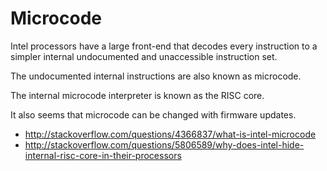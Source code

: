 # Microcode

Intel processors have a large front-end that decodes every instruction to a simpler internal undocumented and unaccessible instruction set.

The undocumented internal instructions are also known as microcode.

The internal microcode interpreter is known as the RISC core.

It also seems that microcode can be changed with firmware updates.

- <http://stackoverflow.com/questions/4366837/what-is-intel-microcode>
- <http://stackoverflow.com/questions/5806589/why-does-intel-hide-internal-risc-core-in-their-processors>
